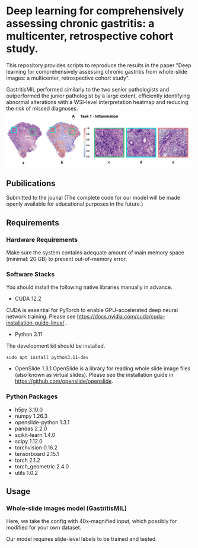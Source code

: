 # Deep learning for comprehensively assessing chronic gastritis: a multicenter, retrospective cohort study.

This repository provides scripts to reproduce the results in the paper "Deep learning for comprehensively assessing chronic gastritis from whole-slide images: a multicenter, retrospective cohort study".

GastritisMIL performed similarly to the two senior pathologists and outperformed the junior pathologist by a large extent, efficiently identifying abnormal alterations with a WSI-level interpretation heatmap and reducing the risk of missed diagnoses.
![image](https://github.com/nicedoctor123/Gastritis-MIL-pathology/blob/main/example.png)

## Pubilications
Submitted to the jounal
(The complete code for our model will be made openly available for educational purposes in the future.)
## Requirements
### Hardware Requirements
Make sure the system contains adequate amount of main memory space (minimal: 20 GB) to prevent out-of-memory error.

### Software Stacks
You should install the following native libraries manually in advance.

- CUDA 12.2

CUDA is essential for PyTorch to enable GPU-accelerated deep neural network training. Please see https://docs.nvidia.com/cuda/cuda-installation-guide-linux/ .

- Python 3.11

The development kit should be installed.
```
sudo apt install python3.11-dev
```

- OpenSlide 1.3.1
OpenSlide is a library for reading whole slide image files (also known as virtual slides).
Please see the installation guide in https://github.com/openslide/openslide.

### Python Packages

- h5py 3.10.0
- numpy 1.26.3
- openslide-python 1.3.1
- pandas 2.2.0
- scikit-learn 1.4.0
- scipy 1.12.0
- torchvision 0.16.2
- tensorboard 2.15.1
- torch 2.1.2
- torch_geometric 2.4.0
- utils 1.0.2

## Usage

### Whole-slide images model (GastritisMIL)

Here, we take the config with 40x-magnified input, which possibly for modified for your own dataset.

Our model requires slide-level labels to be trained and tested.








